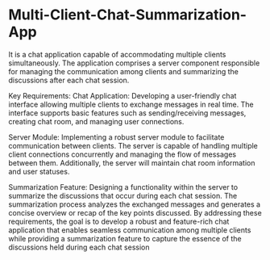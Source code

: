 # Multi-Client-Chat-Summarization-App
It is a chat application capable of accommodating multiple clients simultaneously. 
The application comprises a server component responsible for managing the communication 
among clients and summarizing the discussions after each chat session.

Key Requirements:
Chat Application: Developing a user-friendly chat interface allowing multiple clients to 
exchange messages in real time. The interface supports basic features such as 
sending/receiving messages, creating chat room, and managing user connections.
 
Server Module: Implementing a robust server module to facilitate communication between 
clients. The server is capable of handling multiple client connections concurrently and 
managing the flow of messages between them. Additionally, the server will maintain chat 
room information and user statuses.
 
Summarization Feature: Designing a functionality within the server to summarize the 
discussions that occur during each chat session. The summarization process analyzes the 
exchanged messages and generates a concise overview or recap of the key points discussed.
 By addressing these requirements, the goal is to develop a robust and feature-rich chat 
application that enables seamless communication among multiple clients while providing a 
summarization feature to capture the essence of the discussions held during each chat 
session
